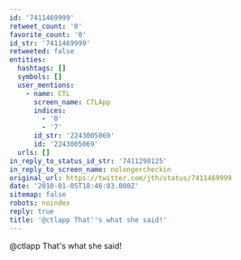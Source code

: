 ```yaml
---
id: '7411469999'
retweet_count: '0'
favorite_count: '0'
id_str: '7411469999'
retweeted: false
entities:
  hashtags: []
  symbols: []
  user_mentions:
    - name: CTL
      screen_name: CTLApp
      indices:
        - '0'
        - '7'
      id_str: '2243005069'
      id: '2243005069'
  urls: []
in_reply_to_status_id_str: '7411298125'
in_reply_to_screen_name: nolongercheckin
original_url: https://twitter.com/jth/status/7411469999
date: '2010-01-05T18:46:03.000Z'
sitemap: false
robots: noindex
reply: true
title: '@ctlapp That''s what she said!'
---
```


@ctlapp That's what she said!